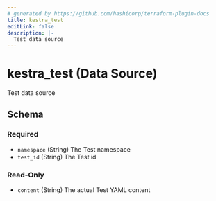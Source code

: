 ```yaml
---
# generated by https://github.com/hashicorp/terraform-plugin-docs
title: kestra_test
editLink: false
description: |-
  Test data source
---
```


# kestra_test (Data Source)

Test data source



<!-- schema generated by tfplugindocs -->
## Schema

### Required

- `namespace` (String) The Test namespace
- `test_id` (String) The Test id

### Read-Only

- `content` (String) The actual Test YAML content
